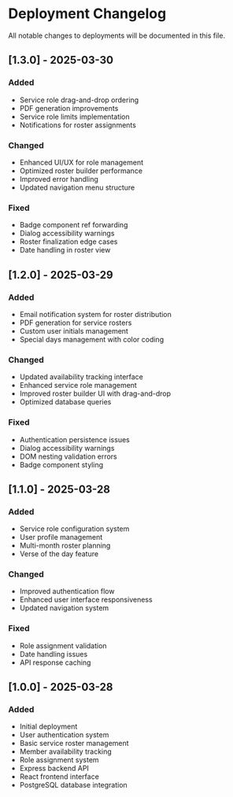 
# Deployment Changelog

All notable changes to deployments will be documented in this file.

## [1.3.0] - 2025-03-30

### Added
- Service role drag-and-drop ordering
- PDF generation improvements
- Service role limits implementation
- Notifications for roster assignments

### Changed
- Enhanced UI/UX for role management
- Optimized roster builder performance
- Improved error handling
- Updated navigation menu structure

### Fixed
- Badge component ref forwarding
- Dialog accessibility warnings
- Roster finalization edge cases
- Date handling in roster view

## [1.2.0] - 2025-03-29

### Added
- Email notification system for roster distribution
- PDF generation for service rosters
- Custom user initials management
- Special days management with color coding

### Changed
- Updated availability tracking interface
- Enhanced service role management
- Improved roster builder UI with drag-and-drop
- Optimized database queries

### Fixed
- Authentication persistence issues
- Dialog accessibility warnings
- DOM nesting validation errors
- Badge component styling

## [1.1.0] - 2025-03-28

### Added
- Service role configuration system
- User profile management
- Multi-month roster planning
- Verse of the day feature

### Changed
- Improved authentication flow
- Enhanced user interface responsiveness
- Updated navigation system

### Fixed
- Role assignment validation
- Date handling issues
- API response caching

## [1.0.0] - 2025-03-28

### Added
- Initial deployment
- User authentication system
- Basic service roster management
- Member availability tracking
- Role assignment system
- Express backend API
- React frontend interface
- PostgreSQL database integration
